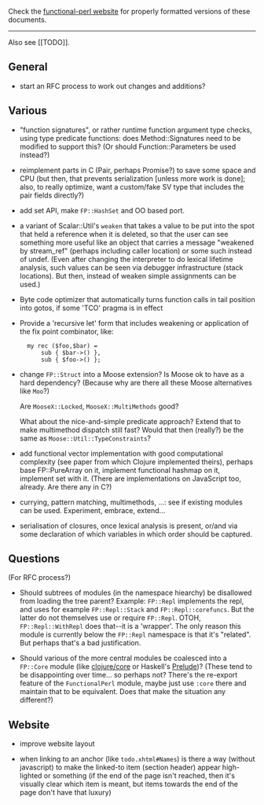 Check the [functional-perl website](http://functional-perl.org/) for
properly formatted versions of these documents.

---

Also see [[TODO]].

## General

* start an RFC process to work out changes and additions?

## Various

* "function signatures", or rather runtime function argument type
  checks, using type predicate functions:
  does Method::Signatures need to be modified to support this?
  (Or should Function::Parameters be used instead?)

* reimplement parts in C (Pair, perhaps Promise?) to save some space
  and CPU (but then, that prevents serialization [unless more work is
  done]; also, to really optimize, want a custom/fake SV type that
  includes the pair fields directly?)

* add set API, make `FP::HashSet` and OO based port.

* a variant of Scalar::Util's `weaken` that takes a value to be put
  into the spot that held a reference when it is deleted, so that the
  user can see something more useful like an object that carries a
  message "weakened by stream_ref" (perhaps including caller location)
  or some such instead of undef. (Even after changing the interpreter
  to do lexical lifetime analysis, such values can be seen via
  debugger infrastructure (stack locations). But then, instead of
  weaken simple assignments can be used.)

* Byte code optimizer that automatically turns function calls in tail
  position into gotos, if some 'TCO' pragma is in effect

* Provide a 'recursive let' form that includes weakening or
  application of the fix point combinator, like:
  
        my rec ($foo,$bar) = 
            sub { $bar->() },
            sub { $foo->() };

* change `FP::Struct` into a Moose extension? Is Moose ok to have as a
  hard dependency? (Because why are there all these Moose alternatives
  like `Moo`?)

  Are `MooseX::Locked`, `MooseX::MultiMethods` good?

  What about the nice-and-simple predicate approach? Extend that to
  make multimethod dispatch still fast? Would that then (really?) be
  the same as `Moose::Util::TypeConstraints`? 

* add functional vector implementation with good computational
  complexity (see paper from which Clojure implemented theirs),
  perhaps base FP::PureArray on it, implement functional hashmap on
  it, implement set with it. (There are implementations on JavaScript
  too, already. Are there any in C?)

* currying, pattern matching, multimethods, ...: see if existing
  modules can be used. Experiment, embrace, extend...

* serialisation of closures, once lexical analysis is present, or/and
  via some declaration of which variables in which order should be
  captured.

## Questions

(For RFC process?)

* Should subtrees of modules (in the namespace hiearchy) be disallowed
  from loading the tree parent? Example: `FP::Repl` implements the
  repl, and uses for example `FP::Repl::Stack` and
  `FP::Repl::corefuncs`. But the latter do not themselves use or
  require `FP::Repl`. OTOH, `FP::Repl::WithRepl` does that--it is a
  'wrapper'. The only reason this module is currently below the
  `FP::Repl` namespace is that it's "related". But perhaps that's a
  bad justification.

* Should various of the more central modules be coalesced into a
  `FP::Core` module (like
  [clojure/core](https://github.com/clojure/clojure/blob/master/src/clj/clojure/core.clj)
  or Haskell's
  [Prelude](https://hackage.haskell.org/package/base-4.12.0.0/docs/Prelude.html))?
  (These tend to be disappointing over time... so perhaps not? There's
  the re-export feature of the `FunctionalPerl` module, maybe just use
  `:core` there and maintain that to be equivalent. Does that make the
  situation any different?)

## Website

* improve website layout

* when linking to an anchor (like `todo.xhtml#Names`) is there a way
  (without javascript) to make the linked-to item (section header)
  appear high-lighted or something (if the end of the page isn't
  reached, then it's visually clear which item is meant, but items
  towards the end of the page don't have that luxury)


